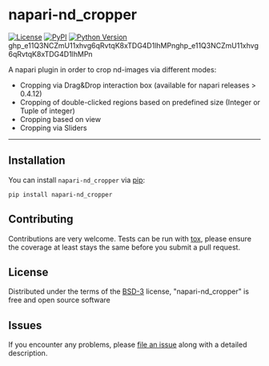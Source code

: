 # napari-nd_cropper

[![License](https://img.shields.io/pypi/l/napari-medical-image-formats.svg?color=green)](https://github.com/MBPhys/napari-nd_cropper/raw/master/LICENSE)
[![PyPI](https://img.shields.io/pypi/v/napari-nd_cropper.svg?color=green)](https://pypi.org/project/napari-nd_cropper)
[![Python Version](https://img.shields.io/pypi/pyversions/napari-nd_cropper.svg?color=green)](https://python.org)
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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

A napari plugin in order to crop nd-images via different modes:

- Cropping via Drag&Drop interaction box (available for napari releases > 0.4.12)
- Cropping of double-clicked regions based on predefined size (Integer or Tuple of integer) 
- Cropping based on view 
- Cropping via Sliders 


----------------------------------

## Installation

You can install `napari-nd_cropper` via [pip]:

    pip install napari-nd_cropper

## Contributing

Contributions are very welcome. Tests can be run with [tox], please ensure
the coverage at least stays the same before you submit a pull request.

## License

Distributed under the terms of the [BSD-3] license,
"napari-nd_cropper" is free and open source software

## Issues

If you encounter any problems, please [file an issue] along with a detailed description.

[napari]: https://github.com/napari/napari
[Cookiecutter]: https://github.com/audreyr/cookiecutter
[@napari]: https://github.com/napari
[MIT]: http://opensource.org/licenses/MIT
[BSD-3]: http://opensource.org/licenses/BSD-3-Clause
[GNU GPL v3.0]: http://www.gnu.org/licenses/gpl-3.0.txt
[GNU LGPL v3.0]: http://www.gnu.org/licenses/lgpl-3.0.txt
[Apache Software License 2.0]: http://www.apache.org/licenses/LICENSE-2.0
[Mozilla Public License 2.0]: https://www.mozilla.org/media/MPL/2.0/index.txt
[cookiecutter-napari-plugin]: https://github.com/napari/cookiecutter-napari-plugin
[file an issue]: https://github.com/MBPhys/napari-nd_cropper/issues
[napari]: https://github.com/napari/napari
[tox]: https://tox.readthedocs.io/en/latest/
[pip]: https://pypi.org/project/pip/
[PyPI]: https://pypi.org/
